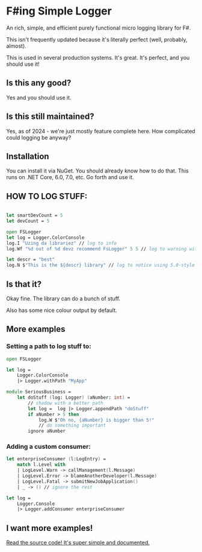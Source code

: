 # F#ing Simple Logger

An rich, simple, and efficient purely functional micro logging library for F#.

This isn't frequently updated because it's literally perfect (well, probably, almost).

This is used in several production systems. It's great. It's perfect, and you should use it!

## Is this any good?

Yes and you should use it.

## Is this still maintained?

Yes, as of 2024 - we're just mostly feature complete here. How complicated could logging be anyway?

## Installation

You can install it via NuGet. You should already know how to do that.
This runs on .NET Core, 6.0, 7.0, etc. Go forth and use it.


## HOW TO LOG STUFF:

```fsharp

let smartDevCount = 5
let devCount = 5

open FSLogger
let log = Logger.ColorConsole
log.I "Uzing da librariez" // log to info
log.Wf "%d out of %d devz recommend FsLogger" 5 5 // log to warning with format features

let descr = "best"
log.N $"This is the ${descr} library" // log to notice using 5.0-style interpolation
```

## Is that it?

Okay fine. The library can do a bunch of stuff.  

Also has some nice colour output by default.


## More examples

### Setting a path to log stuff to:

```fsharp
open FSLogger

let log = 
    Logger.ColorConsole
    |> Logger.withPath "MyApp"

module SeriousBusiness = 
    let doStuff (log: Logger) (aNumber: int) =
        // shadow with a better path
        let log =  log |> Logger.appendPath "doStuff"
        if aNumber > 5 then
            log.W $"Oh no, {aNumber} is bigger than 5!"
            // do something important
	    ignore aNumber
```


### Adding a custom consumer:

```fsharp
let enterpriseConsumer (l:LogEntry) = 
	match l.Level with
	| LogLevel.Warn -> callManagement(l.Message)
	| LogLevel.Error -> blameAnotherDeveloper(l.Message)
	| LogLevel.Fatal -> submitNewJobApplication()
	| _ -> () // ignore the rest

let log = 
	Logger.Console
	|> Logger.addConsumer enterpriseConsumer
```


## I want more examples!

[Read the source code! It's super simple and documented.](https://github.com/varon/FSLogger/blob/master/src/FSLogger/Logger.fs)
